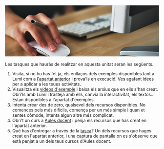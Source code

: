 ![Tasques](resources/tasques.png)

Les tasques que hauràs de realitzar en aquesta unitat seran les següents.

1. Visita, si no ho has fet ja, els enllaços dels exemples disponibles tant a Lumi com a [l'apartat anterior](h5p.md#tipus-dactivitats-i-recursos) i prova'ls en execució. Ves agafant idees per a aplicar a les teues activitats.
2. Visualitza els [vídeos d'exemple](h5p.md#creació-dun-recurs-h5p-utilitzant-de-lumi) i baixa els arxius que en ells s'han creat. Obri'ls amb Lumi i trasteja amb ells, canvia la interactivitat, els textos... Estan disponibles a l'apartat d'exemples.
3. Intenta crear des de zero, qualsevol dels recursos disponibles. No comences pels més difícils, comença per un més simple i quan et sentes còmode, intenta algun altre més complicat.
4. Obri't un curs a [Aules docent](https://aules.edu.gva.es/docent/login/index.php) i penja els recursos que has creat en l'apartat anterior.
5. Què has d'entregar a través de la [tasca](https://aules.edu.gva.es/formaciodelprofessorat/mod/assign/view.php?id=19556)? Un dels recursos que hages creat en l'apartat anterior, i una captura de pantalla on es s'observe que està penjat a un dels teus cursos d'Aules docent.
